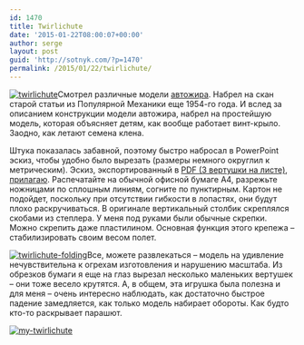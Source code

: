 ```yaml
---
id: 1470
title: Twirlichute
date: '2015-01-22T08:00:07+00:00'
author: serge
layout: post
guid: 'http://sotnyk.com/?p=1470'
permalink: /2015/01/22/twirlichute/
---
```


[![twirlichute](http://localhost/wp-content/uploads/2015/01/twirlichute-99x300.jpg)](http://localhost/wp-content/uploads/2015/01/twirlichute.jpg)Смотрел различные модели [автожира](https://ru.wikipedia.org/wiki/Автожир). Набрел на скан старой статьи из Популярной Механики еще 1954-го года. И вслед за описанием конструкции модели автожира, набрел на простейшую модель, которая объясняет детям, как вообще работает винт-крыло. Заодно, как летают семена клена.

Штука показалась забавной, поэтому быстро набросал в PowerPoint эскиз, чтобы удобно было вырезать (размеры немного округлил к метрическим). Эскиз, экспортированный в [PDF (3 вертушки на листе), прилагаю](/pics/AutorotationToy.pdf). Распечатайте на обычной офисной бумаге A4, разрежьте ножницами по сплошным линиям, согните по пунктирным. Картон не подойдет, поскольку при отсутствии гибкости в лопастях, они будут плохо раскручиваться. В оригинале вертикальный столбик скреплялся скобами из степлера. У меня под руками были обычные скрепки. Можно скрепить даже пластилином. Основная функция этого крепежа – стабилизировать своим весом полет.

[![twirlichute-folding](http://localhost/wp-content/uploads/2015/01/twirlichute-folding.jpg)](http://localhost/wp-content/uploads/2015/01/twirlichute-folding.jpg)Все, можете развлекаться – модель на удивление нечувствительна к огрехам изготовления и нарушению масштаба. Из обрезков бумаги я еще на глаз вырезал несколько маленьких вертушек – они тоже весело крутятся. А, в общем, эта игрушка была полезна и для меня – очень интересно наблюдать, как достаточно быстрое падение замедляется, как только модель набирает обороты. Как будто кто-то раскрывает парашют.

[![my-twirlichute](http://localhost/wp-content/uploads/2015/01/my-twirlichute.jpg)](http://localhost/wp-content/uploads/2015/01/my-twirlichute.jpg)
